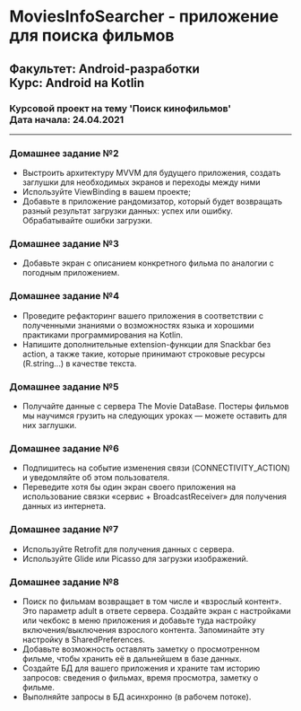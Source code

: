 # MoviesInfoSearcher - приложение для поиска фильмов
## Факультет: Android-разработки<br>Курс: Android на Kotlin   
### Курсовой проект на тему 'Поиск кинофильмов'<br>Дата начала: 24.04.2021
---
### Домашнее задание №2 
- Выстроить архитектуру MVVM для будущего приложения, создать заглушки для необходимых экранов и переходы между ними
- Используйте ViewBinding в вашем проекте;
- Добавьте в приложение рандомизатор, который будет возвращать разный результат загрузки данных: успех или ошибку. Обрабатывайте ошибки загрузки. 

### Домашнее задание №3 
- Добавьте экран с описанием конкретного фильма по аналогии с погодным приложением.

### Домашнее задание №4 
- Проведите рефакторинг вашего приложения в соответствии с полученными знаниями о возможностях языка и хорошими практиками программирования на Kotlin.
- Напишите дополнительные extension-функции для Snackbar без action, а также такие, которые принимают строковые ресурсы (R.string...) в качестве текста.

### Домашнее задание №5 
- Получайте данные с сервера The Movie DataBase. Постеры фильмов мы научимся грузить на следующих уроках — можете оставить для них заглушки.

### Домашнее задание №6 
- Подпишитесь на событие изменения связи (CONNECTIVITY_ACTION) и уведомляйте об этом пользователя.
- Переведите хотя бы один экран своего приложения на использование связки «сервис + BroadcastReceiver» для получения данных из интернета. 

### Домашнее задание №7 
- Используйте Retrofit для получения данных с сервера.
- Используйте Glide или Picasso для загрузки изображений.

### Домашнее задание №8 
- Поиск по фильмам возвращает в том числе и «взрослый контент». Это параметр adult в ответе сервера. Создайте экран с настройками или чекбокс в меню приложения и добавьте туда настройку включения/выключения взрослого контента. Запоминайте эту настройку в SharedPreferences.
- Добавьте возможность оставлять заметку о просмотренном фильме, чтобы хранить её в дальнейшем в базе данных.
- Создайте БД для вашего приложения и храните там историю запросов: сведения о фильмах, время просмотра, заметку о фильме.
- Выполняйте запросы в БД асинхронно (в рабочем потоке).
